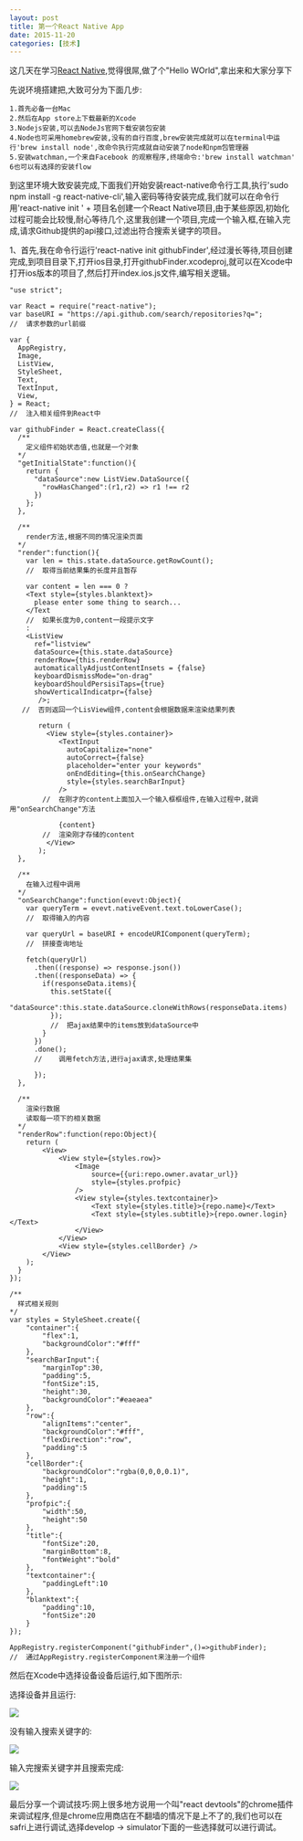 ```yaml
---
layout: post
title: 第一个React Native App
date: 2015-11-20
categories: [技术]
---
```


这几天在学习[React Native](http://www.reactnative.com/),觉得很屌,做了个"Hello WOrld",拿出来和大家分享下

先说环境搭建把,大致可分为下面几步:

    1.首先必备一台Mac
    2.然后在App store上下载最新的Xcode
    3.Nodejs安装,可以去NodeJs官网下载安装包安装
    4.Node也可采用homebrew安装,没有的自行百度,brew安装完成就可以在terminal中运行'brew install node',改命令执行完成就自动安装了node和npm包管理器
    5.安装watchman,一个来自Facebook 的观察程序,终端命令:'brew install watchman'
    6也可以有选择的安装flow
    
到这里环境大致安装完成,下面我们开始安装react-native命令行工具,执行'sudo npm install -g react-native-cli',输入密码等待安装完成,我们就可以在命令行用'react-native init ' + 项目名创建一个React Native项目,由于某些原因,初始化过程可能会比较慢,耐心等待几个,这里我创建一个项目,完成一个输入框,在输入完成,请求Github提供的api接口,过滤出符合搜索关键字的项目。

1、首先,我在命令行运行'react-native init githubFinder',经过漫长等待,项目创建完成,到项目目录下,打开ios目录,打开githubFinder.xcodeproj,就可以在Xcode中打开ios版本的项目了,然后打开index.ios.js文件,编写相关逻辑。

    "use strict";

    var React = require("react-native");
    var baseURI = "https://api.github.com/search/repositories?q=";
    //  请求参数的url前缀
    
    var {
      AppRegistry,
      Image,
      ListView,
      StyleSheet,
      Text,
      TextInput,
      View,
    } = React;
    //  注入相关组件到React中
    
    var githubFinder = React.createClass({
      /**
        定义组件初始状态值,也就是一个对象
      */
      "getInitialState":function(){
        return {
          "dataSource":new ListView.DataSource({
            "rowHasChanged":(r1,r2) => r1 !== r2
          })
        };
      },
    
      /**
        render方法,根据不同的情况渲染页面
      */
      "render":function(){
        var len = this.state.dataSource.getRowCount();
        //  取得当前结果集的长度并且暂存
    
        var content = len === 0 ?
        <Text style={styles.blanktext}>
          please enter some thing to search...
        </Text
        //  如果长度为0,content一段提示文字
        :
        <ListView
          ref="listview"
          dataSource={this.state.dataSource}
          renderRow={this.renderRow}
          automaticallyAdjustContentInsets = {false}
          keyboardDismissMode="on-drag"
          keyboardShouldPersisiTaps={true}
          showVerticalIndicatpr={false}
           />;
       //  否则返回一个LisView组件,content会根据数据来渲染结果列表
    
           return (
             <View style={styles.container}>
                <TextInput
                  autoCapitalize="none"
                  autoCorrect={false}
                  placeholder="enter your keywords"
                  onEndEditing={this.onSearchChange}
                  style={styles.searchBarInput}
                />
            //  在刚才的content上面加入一个输入框框组件,在输入过程中,就调用"onSearchChange"方法
    
                {content}
            //  渲染刚才存储的content
             </View>
           );
      },
    
      /**
        在输入过程中调用
      */
      "onSearchChange":function(evevt:Object){
        var queryTerm = evevt.nativeEvent.text.toLowerCase();
        //  取得输入的内容
    
        var queryUrl = baseURI + encodeURIComponent(queryTerm);
        //  拼接查询地址
    
        fetch(queryUrl)
          .then((response) => response.json())
          .then((responseData) => {
            if(responseData.items){
              this.setState({
                "dataSource":this.state.dataSource.cloneWithRows(responseData.items)
              });
              //  把ajax结果中的items放到dataSource中
            }
          })
          .done();
          //    调用fetch方法,进行ajax请求,处理结果集
    
          });
      },
    
      /**
        渲染行数据
        读取每一项下的相关数据
      */
      "renderRow":function(repo:Object){
        return (
            <View>
                <View style={styles.row}>
                    <Image
                        source={{uri:repo.owner.avatar_url}}
                        style={styles.profpic}
                    />
                    <View style={styles.textcontainer}>
                        <Text style={styles.title}>{repo.name}</Text>
                        <Text style={styles.subtitle}>{repo.owner.login}</Text>
                    </View>
                </View>
                <View style={styles.cellBorder} />
            </View>
        );
      }
    });
    
    /**
      样式相关规则
    */
    var styles = StyleSheet.create({
        "container":{
            "flex":1,
            "backgroundColor":"#fff"
        },
        "searchBarInput":{
            "marginTop":30,
            "padding":5,
            "fontSize":15,
            "height":30,
            "backgroundColor":"#eaeaea"
        },
        "row":{
            "alignItems":"center",
            "backgroundColor":"#fff",
            "flexDirection":"row",
            "padding":5
        },
        "cellBorder":{
            "backgroundColor":"rgba(0,0,0,0.1)",
            "height":1,
            "padding":5
        },
        "profpic":{
            "width":50,
            "height":50
        },
        "title":{
            "fontSize":20,
            "marginBottom":8,
            "fontWeight":"bold"
        },
        "textcontainer":{
            "paddingLeft":10
        },
        "blanktext":{
            "padding":10,
            "fontSize":20
        }
    });
    
    AppRegistry.registerComponent("githubFinder",()=>githubFinder);
    //  通过AppRegistry.registerComponent来注册一个组件

然后在Xcode中选择设备设备后运行,如下图所示:

选择设备并且运行:

![](http://rwson.github.io/assets/img/posts/react-native-app-1-1.png)

没有输入搜索关键字的:

![](http://rwson.github.io/assets/img/posts/react-native-app-1-2.png)

输入完搜索关键字并且搜索完成:

![](http://rwson.github.io/assets/img/posts/react-native-app-1-3.png)

最后分享一个调试技巧:网上很多地方说用一个叫"react devtools"的chrome插件来调试程序,但是chrome应用商店在不翻墙的情况下是上不了的,我们也可以在safri上进行调试,选择develop -> simulator下面的一些选择就可以进行调试。
